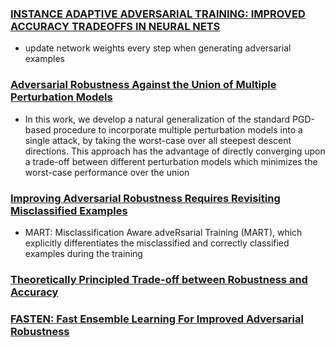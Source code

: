 ### [INSTANCE ADAPTIVE ADVERSARIAL TRAINING: IMPROVED ACCURACY TRADEOFFS IN NEURAL NETS](https://openreview.net/pdf?id=SyeOVTEFPH) 

- update network weights every step when generating adversarial examples

### [Adversarial Robustness Against the Union of Multiple Perturbation Models](https://arxiv.org/pdf/1909.04068.pdf)

- In this work, we
develop a natural generalization of the standard
PGD-based procedure to incorporate multiple perturbation models into a single attack, by taking
the worst-case over all steepest descent directions.
This approach has the advantage of directly converging upon a trade-off between different perturbation models which minimizes the worst-case
performance over the union

### [Improving Adversarial Robustness Requires Revisiting Misclassified Examples](https://openreview.net/pdf?id=rklOg6EFwS)

- MART: Misclassification Aware adveRsarial Training (MART), which explicitly differentiates the misclassified and correctly classified examples during the training

### [Theoretically Principled Trade-off between Robustness and Accuracy](http://proceedings.mlr.press/v97/zhang19p/zhang19p.pdf)


### [FASTEN: Fast Ensemble Learning For Improved Adversarial Robustness](https://ieeexplore.ieee.org/stamp/stamp.jsp?tp=&arnumber=10329935)
